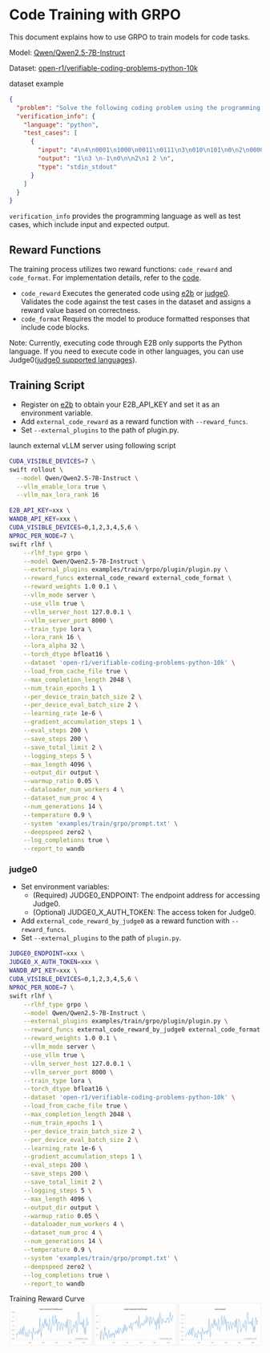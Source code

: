 # Code Training with GRPO
This document explains how to use GRPO to train models for code tasks.


Model: [Qwen/Qwen2.5-7B-Instruct](https://www.modelscope.cn/models/Qwen/Qwen2.5-VL-7B-Instruct)

Dataset: [open-r1/verifiable-coding-problems-python-10k](https://www.modelscope.cn/datasets/open-r1/verifiable-coding-problems-python-10k/dataPeview)

dataset example
```json
{
  "problem": "Solve the following coding problem using the programming language python: Polycarp has $n$ different binary words. A word called binary if it contains only characters '0' and '1'. For example, these words are binary: \"0001\", \"11\", \"0\" and \"0011100\". Polycarp wants to offer his set of $n$ binary words to play a game \"words\". In this game, players name words and each next word (starting from the second) must start with the last character of the previous word. The first word can be any. For example, these sequence of words can be named during the game: \"0101\", \"1\", \"10\", \"00\", \"00001\". Word reversal is the operation of reversing the order of the characters. For example, the word \"0111\" after the reversal becomes \"1110\", the word \"11010\" after the reversal becomes \"01011\". Probably, Polycarp has such a set of words that there is no way to put them in the order correspondent to the game rules. In this situation, he wants to reverse some words from his set so that: the final set of $n$ words still contains different words (i.e. all words are unique); there is a way to put all words of the final set of words in the order so that the final sequence of $n$ words is consistent with the game rules. Polycarp wants to reverse minimal number of words. Please, help him. -----Input----- The first line of the input contains one integer $t$ ($1 \\le t \\le 10^4$) — the number of test cases in the input. Then $t$ test cases follow. The first line of a test case contains one integer $n$ ($1 \\le n \\le 2\\cdot10^5$) — the number of words in the Polycarp's set. Next $n$ lines contain these words. All of $n$ words aren't empty and contains only characters '0' and '1'. The sum of word lengths doesn't exceed $4\\cdot10^6$. All words are different. Guaranteed, that the sum of $n$ for all test cases in the input doesn't exceed $2\\cdot10^5$. Also, guaranteed that the sum of word lengths for all test cases in the input doesn't exceed $4\\cdot10^6$. -----Output----- Print answer for all of $t$ test cases in the order they appear. If there is no answer for the test case, print -1. Otherwise, the first line of the output should contain $k$ ($0 \\le k \\le n$) — the minimal number of words in the set which should be reversed. The second line of the output should contain $k$ distinct integers — the indexes of the words in the set which should be reversed. Words are numerated from $1$ to $n$ in the order they appear. If $k=0$ you can skip this line (or you can print an empty line). If there are many answers you can print any of them. -----Example----- Input 4 4 0001 1000 0011 0111 3 010 101 0 2 00000 00001 4 01 001 0001 00001 Output 1 3 -1 0 2 1 2 The input will be stdin and you should print your solution to stdout Now solve the problem and return the code.",
  "verification_info": {
    "language": "python",
    "test_cases": [
      {
        "input": "4\n4\n0001\n1000\n0011\n0111\n3\n010\n101\n0\n2\n00000\n00001\n4\n01\n001\n0001\n00001\n",
        "output": "1\n3 \n-1\n0\n\n2\n1 2 \n",
        "type": "stdin_stdout"
      }
    ]
  }
}
```

`verification_info` provides the programming language as well as test cases, which include input and expected output.


## Reward Functions

The training process utilizes two reward functions: `code_reward` and `code_format`. For implementation details, refer to the [code](https://github.com/modelscope/ms-swift/blob/main/examples/train/grpo/plugin/plugin.py).


- `code_reward` Executes the generated code using [e2b](https://e2b.dev/) or [judge0](https://judge0.com/). Validates the code against the test cases in the dataset and assigns a reward value based on correctness.
- `code_format` Requires the model to produce formatted responses that include code blocks.

Note: Currently, executing code through E2B only supports the Python language. If you need to execute code in other languages, you can use Judge0([judge0 supported languages](https://github.com/judge0/judge0?tab=readme-ov-file#supported-languages)).

## Training Script

- Register on [e2b](https://e2b.dev/dashboard) to obtain your E2B_API_KEY and set it as an environment variable.
- Add `external_code_reward` as a reward function with `--reward_funcs`.
- Set `--external_plugins` to the path of plugin.py.

launch external vLLM server using following script
```bash
CUDA_VISIBLE_DEVICES=7 \
swift rollout \
  --model Qwen/Qwen2.5-7B-Instruct \
  --vllm_enable_lora true \
  --vllm_max_lora_rank 16
```

```bash
E2B_API_KEY=xxx \
WANDB_API_KEY=xxx \
CUDA_VISIBLE_DEVICES=0,1,2,3,4,5,6 \
NPROC_PER_NODE=7 \
swift rlhf \
    --rlhf_type grpo \
    --model Qwen/Qwen2.5-7B-Instruct \
    --external_plugins examples/train/grpo/plugin/plugin.py \
    --reward_funcs external_code_reward external_code_format \
    --reward_weights 1.0 0.1 \
    --vllm_mode server \
    --use_vllm true \
    --vllm_server_host 127.0.0.1 \
    --vllm_server_port 8000 \
    --train_type lora \
    --lora_rank 16 \
    --lora_alpha 32 \
    --torch_dtype bfloat16 \
    --dataset 'open-r1/verifiable-coding-problems-python-10k' \
    --load_from_cache_file true \
    --max_completion_length 2048 \
    --num_train_epochs 1 \
    --per_device_train_batch_size 2 \
    --per_device_eval_batch_size 2 \
    --learning_rate 1e-6 \
    --gradient_accumulation_steps 1 \
    --eval_steps 200 \
    --save_steps 200 \
    --save_total_limit 2 \
    --logging_steps 5 \
    --max_length 4096 \
    --output_dir output \
    --warmup_ratio 0.05 \
    --dataloader_num_workers 4 \
    --dataset_num_proc 4 \
    --num_generations 14 \
    --temperature 0.9 \
    --system 'examples/train/grpo/prompt.txt' \
    --deepspeed zero2 \
    --log_completions true \
    --report_to wandb
```
### judge0
- Set environment variables:
    - (Required) JUDGE0_ENDPOINT: The endpoint address for accessing Judge0.
    - (Optional) JUDGE0_X_AUTH_TOKEN: The access token for Judge0.
- Add `external_code_reward_by_judge0` as a reward function with `--reward_funcs`.
- Set `--external_plugins` to the path of `plugin.py`.

```bash
JUDGE0_ENDPOINT=xxx \
JUDGE0_X_AUTH_TOKEN=xxx \
WANDB_API_KEY=xxx \
CUDA_VISIBLE_DEVICES=0,1,2,3,4,5,6 \
NPROC_PER_NODE=7 \
swift rlhf \
    --rlhf_type grpo \
    --model Qwen/Qwen2.5-7B-Instruct \
    --external_plugins examples/train/grpo/plugin/plugin.py \
    --reward_funcs external_code_reward_by_judge0 external_code_format \
    --reward_weights 1.0 0.1 \
    --vllm_mode server \
    --use_vllm true \
    --vllm_server_host 127.0.0.1 \
    --vllm_server_port 8000 \
    --train_type lora \
    --torch_dtype bfloat16 \
    --dataset 'open-r1/verifiable-coding-problems-python-10k' \
    --load_from_cache_file true \
    --max_completion_length 2048 \
    --num_train_epochs 1 \
    --per_device_train_batch_size 2 \
    --per_device_eval_batch_size 2 \
    --learning_rate 1e-6 \
    --gradient_accumulation_steps 1 \
    --eval_steps 200 \
    --save_steps 200 \
    --save_total_limit 2 \
    --logging_steps 5 \
    --max_length 4096 \
    --output_dir output \
    --warmup_ratio 0.05 \
    --dataloader_num_workers 4 \
    --dataset_num_proc 4 \
    --num_generations 14 \
    --temperature 0.9 \
    --system 'examples/train/grpo/prompt.txt' \
    --deepspeed zero2 \
    --log_completions true \
    --report_to wandb
```
Training Reward Curve
![Training Reward Curve](../../resources/grpo_code.png)
